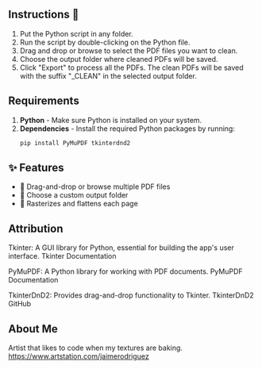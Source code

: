 ## Instructions 🚀

1. Put the Python script in any folder.
2. Run the script by double-clicking on the Python file.
3. Drag and drop or browse to select the PDF files you want to clean.
4. Choose the output folder where cleaned PDFs will be saved.
5. Click "Export" to process all the PDFs. The clean PDFs will be saved with the suffix "_CLEAN" in the selected output folder.

## Requirements

1. **Python** - Make sure Python is installed on your system.
2. **Dependencies** - Install the required Python packages by running:
   ```bash
   pip install PyMuPDF tkinterdnd2

## ✨ Features

- 📄 Drag-and-drop or browse multiple PDF files  
- 📁 Choose a custom output folder  
- 🧽 Rasterizes and flattens each page  

## Attribution
Tkinter: A GUI library for Python, essential for building the app's user interface. Tkinter Documentation

PyMuPDF: A Python library for working with PDF documents. PyMuPDF Documentation

TkinterDnD2: Provides drag-and-drop functionality to Tkinter. TkinterDnD2 GitHub

## About Me

Artist that likes to code when my textures are baking. https://www.artstation.com/jaimerodriguez 
